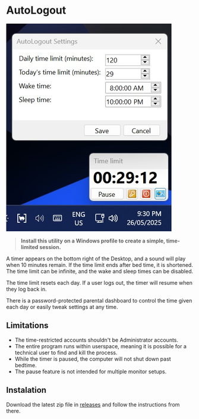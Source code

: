 # AutoLogout

![Screenshot of AutoLogout timer window on the Windows 11 desktop](demo.jpg)

> **Install this utility on a Windows profile to create a simple, time-limited session.**

A timer appears on the bottom right of the Desktop, and a sound will play when 10 minutes remain. If the time limit ends after bed time, it is shortened. The time limit can be infinite, and the wake and sleep times can be disabled.

The time limit resets each day. If a user logs out, the timer will resume when they log back in.

There is a password-protected parental dashboard to control the time given each day or easily tweak settings at any time.

## Limitations

- The time-restricted accounts shouldn't be Administrator accounts.
- The entire program runs within userspace, meaning it is possible for a technical user to find and kill the process.
- While the timer is paused, the computer will not shut down past bedtime.
- The pause feature is not intended for multiple monitor setups.

## Instalation

Download the latest zip file in [releases](releases) and follow the instructions from there.
